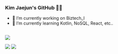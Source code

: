 ### Kim Jaejun's GitHub 🖐🏻
- 🔭 I’m currently working on Biztech_I <br>
- 🌱 I’m currently learning Kotlin, NoSQL, React, etc..
<br>
<img src="https://img.shields.io/badge/jaejun31@naver.com-EA4335?style=flat-square&logo=Gmail&logoColor=white">

<a href="https://velog.io/@mongu_93" target="_blank"><img src="https://img.shields.io/badge/Velog-20C997?style=flat&logo=Velog&logoColor=black"></a>
<a href="https://velog.io/@mongu_93" target="_blank"><img src="https://img.shields.io/badge/Naver Blog-03C75A?style=flat&logo=Naver&logoColor=white"></a><br>

<!--
**zpka14/zpka14** is a ✨ _special_ ✨ repository because its `README.md` (this file) appears on your GitHub profile.

Here are some ideas to get you started:

- 🔭 I’m currently working on ...
- 🌱 I’m currently learning ...
- 👯 I’m looking to collaborate on ...
- 🤔 I’m looking for help with ...
- 💬 Ask me about ...
- 📫 How to reach me: ...
- 😄 Pronouns: ...
- ⚡ Fun fact: ...
-->
